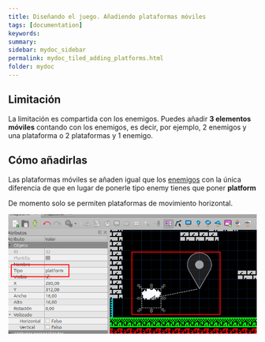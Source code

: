 ```yaml
---
title: Diseñando el juego. Añadiendo plataformas móviles
tags: [documentation]
keywords:
summary: 
sidebar: mydoc_sidebar
permalink: mydoc_tiled_adding_platforms.html
folder: mydoc
---
```


## Limitación

La limitación es compartida con los enemigos. Puedes añadir **3 elementos móviles** contando con los enemigos, es decir, por ejemplo, 2 enemigos y una plataforma o 2 plataformas y 1 enemigo.

## Cómo añadirlas

Las plataformas móviles se añaden igual que los [enemigos](mydoc_tiled_adding_enemies.html) con la única diferencia de que en lugar de ponerle tipo enemy tienes que poner **platform**

De momento solo se permiten plataformas de movimiento horizontal.

![](images/tiled_add_platform.png)


